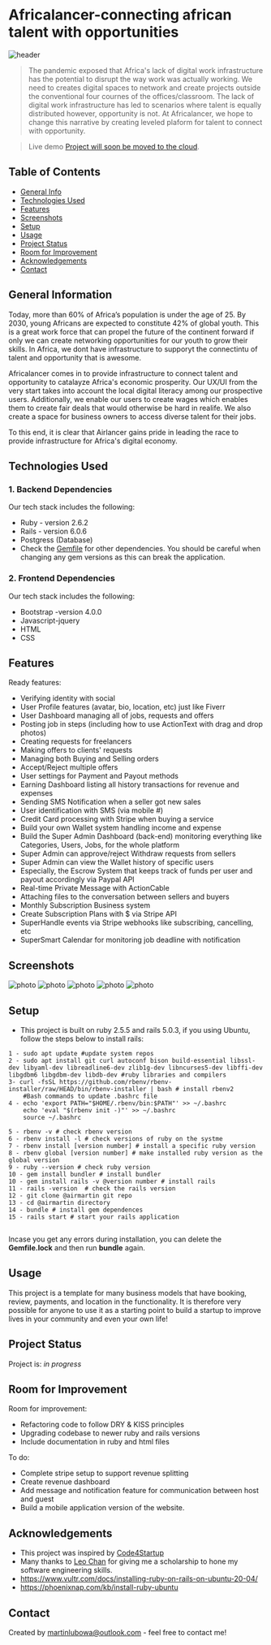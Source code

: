 # Africalancer-connecting african talent with opportunities
![header](/images/header.png)
> The pandemic exposed that Africa's lack of digital work infrastructure has the potential to disrupt the way work was actually working.  We need to creates digital spaces to network and create projects outside the conventional four cournes of the offices/classroom.   The lack of digital work infrastructure has led to scenarios where talent is  equally distributed however, opportunity  is not. At Africalancer, we hope to change this narrative by creating  leveled plaform for talent to connect with opportunity. 


> Live demo [Project will soon be moved to  the cloud](#). <!-- If you have the project hosted somewhere, include the link here. -->

## Table of Contents
* [General Info](#general-information)
* [Technologies Used](#technologies-used)
* [Features](#features)
* [Screenshots](#screenshots)
* [Setup](#setup)
* [Usage](#usage)
* [Project Status](#project-status)
* [Room for Improvement](#room-for-improvement)
* [Acknowledgements](#acknowledgements)
* [Contact](#contact)
<!-- * [License](#license) -->


## General Information

Today, more than 60% of Africa’s population is under the age of 25. By 2030, young Africans are expected to constitute 42% of global youth.  This is a great work force  that  can propel  the future of the continent forward if only we can  create  networking opportunities  for our youth to grow their skills.  In Africa, we dont have infrastructure to supporyt the connectintu of talent and opportunity that is awesome. 

Africalancer comes in  to provide infrastructure to connect talent and opportunity to catalayze Africa's economic prosperity.  Our UX/UI from the very start takes into account the local digital literacy among our prospective users.  Additionally,  we enable our users to create wages which enables them to create fair deals that would otherwise be hard in realife. We also create  a space for  business owners to access  diverse talent for their jobs. 


To this end, it is clear that Airlancer gains pride in leading the race to  provide infrastructure for Africa's digital economy.



## Technologies Used

### 1. Backend Dependencies
Our tech stack includes the following:
- Ruby - version 2.6.2
- Rails - version 6.0.6
- Postgress (Database)
- Check the [Gemfile](./Gemfile) for other dependencies. You should be careful when changing any   gem versions as this  can break the application. 

### 2. Frontend Dependencies
Our tech stack includes the following:
- Bootstrap -version 4.0.0
- Javascript-jquery
- HTML
- CSS


## Features

Ready features:

- Verifying identity with social
- User Profile features (avatar, bio, location, etc) just like Fiverr
- User Dashboard managing all of jobs, requests and offers
- Posting job in steps (including how to use ActionText with drag and drop photos)
- Creating requests for freelancers
- Making offers to clients' requests
- Managing both Buying and Selling orders
- Accept/Reject multiple offers
- User settings for Payment and Payout methods
- Earning Dashboard listing all history transactions for revenue and expenses
- Sending SMS Notification when a seller got new sales
- User identification with SMS (via mobile #) 
- Credit Card processing with Stripe when buying a service
- Build your own Wallet system handling income and expense
- Build the Super Admin Dashboard (back-end) monitoring everything like Categories, Users, Jobs, for the whole platform
- Super Admin can approve/reject Withdraw requests from sellers
- Super Admin can view the Wallet history of specific users
- Especially, the Escrow System that keeps track of funds per user and payout accordingly via Paypal API
- Real-time Private Message with ActionCable
- Attaching files to the conversation between sellers and buyers
- Monthly Subscription Business system
- Create Subscription Plans with $ via Stripe API
- SuperHandle events via Stripe webhooks like subscribing, cancelling, etc
- SuperSmart Calendar for monitoring job deadline with notification




## Screenshots

![photo](/images/fiver-1.png)
![photo](/images/fiver-2.png)
![photo](/images/fiver-3.png)
![photo](/images/fiver-4.png)
![photo](/images/fiver-5.png)
<!-- If you have screenshots you'd like to share, include them here. -->


## Setup

* This project is built on ruby 2.5.5 and rails 5.0.3, if you using Ubuntu, follow the steps below to install rails:
``` 
1 - sudo apt update #update system repos
2 - sudo apt install git curl autoconf bison build-essential libssl-dev libyaml-dev libreadline6-dev zlib1g-dev libncurses5-dev libffi-dev libgdbm6 libgdbm-dev libdb-dev #ruby libraries and compilers
3- curl -fsSL https://github.com/rbenv/rbenv-installer/raw/HEAD/bin/rbenv-installer | bash # install rbenv2
    #Bash commands to update .bashrc file
4 - echo 'export PATH="$HOME/.rbenv/bin:$PATH"' >> ~/.bashrc
    echo 'eval "$(rbenv init -)"' >> ~/.bashrc
    source ~/.bashrc

5 - rbenv -v # check rbenv version
6 - rbenv install -l # check versions of ruby on the systme
7 - rbenv install [version number] # install a specific ruby version
8 - rbenv global [version number] # make installed ruby version as the global version
9 - ruby --version # check ruby version
10 - gem install bundler # install bundler 
10 - gem install rails -v @version number # install rails
11 - rails -version  # check the rails version
12 - git clone @airmartin git repo
13 - cd @airmartin directory
14 - bundle # install gem dependences
15 - rails start # start your rails application


```
Incase you get any errors during installation, you can delete the **Gemfile.lock** and then run **bundle** again. 


## Usage

This project is a template for many business models  that have booking,  review, payments, and location in the functionality.  It is therefore very possible for anyone to use it as a starting point to build a startup  to improve   lives in your community and even your own life!


## Project Status

Project is: _in progress_ 


## Room for Improvement

Room for improvement:
- Refactoring code to follow DRY & KISS principles
- Upgrading codebase to  newer ruby and rails  versions
- Include documentation in ruby and html files

To do:
- Complete stripe setup to support revenue splitting
- Create revenue dashboard
- Add message and notification feature for communication between host and guest
- Build a mobile application  version of the website.


## Acknowledgements

- This project was inspired by [Code4Startup](https://code4startup.com/)
- Many thanks to [Leo Chan](https://hk.linkedin.com/in/leowchan) for giving me a scholarship to hone my software engineering skills. 
- <https://www.vultr.com/docs/installing-ruby-on-rails-on-ubuntu-20-04/>
- <https://phoenixnap.com/kb/install-ruby-ubuntu>


## Contact
Created by <martinlubowa@outlook.com> - feel free to contact me!


<!-- Optional -->
<!-- ## License -->
<!-- This project is open source and available under the [... License](). -->

<!-- You don't have to include all sections - just the one's relevant to your project -->


